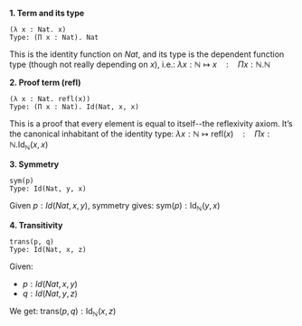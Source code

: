 
__1. Term and its type__

```shell
(λ x : Nat. x)
Type: (Π x : Nat). Nat
```

This is the identity function on $Nat$, and its type is the dependent function type (though not really depending on $x$), i.e.:
$\lambda x : \mathbb{N} \mapsto x \quad : \quad \Pi x : \mathbb{N}. \mathbb{N}$



__2. Proof term (refl)__

```shell
(λ x : Nat. refl(x))
Type: (Π x : Nat). Id(Nat, x, x)
```

This is a proof that every element is equal to itself--the reflexivity axiom. It’s the canonical inhabitant of the identity type:
$\lambda x : \mathbb{N} \mapsto \mathsf{refl}(x) \quad : \quad \Pi x : \mathbb{N}. \mathsf{Id}_{\mathbb{N}}(x, x)$




__3. Symmetry__

```shell
sym(p)
Type: Id(Nat, y, x)
```

Given $p : Id(Nat, x, y)$, symmetry gives:
$\mathsf{sym}(p) : \mathsf{Id}_{\mathbb{N}}(y, x)$




__4. Transitivity__

```shell
trans(p, q)
Type: Id(Nat, x, z)
```

Given:
- $p : Id(Nat, x, y)$
- $q : Id(Nat, y, z)$

We get:
$\mathsf{trans}(p, q) : \mathsf{Id}_{\mathbb{N}}(x, z)$


